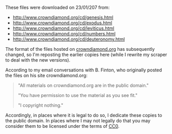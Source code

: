 These files were downloaded on 23/01/207 from:

* http://www.crowndiamond.org/cd/genesis.html
* http://www.crowndiamond.org/cd/exodus.html
* http://www.crowndiamond.org/cd/leviticus.html
* http://www.crowndiamond.org/cd/numbers.html
* http://www.crowndiamond.org/cd/deuteronomy.html

The format of the files hosted on [crowndiamond.org](crowndiamond.org) has subsequently changed, so I'm reposting the earlier copies here (while I rewrite my scraper to deal with the new versions).

According to my email conversations with B. Finton, who originally posted the files on his site crowndiamond.org:

> "All materials on crowndiamond.org are in the public domain."
> 
> "You have permission to use the material as you see fit."
> 
> "I copyright nothing."

Accordingly, in places where it is legal to do so, I dedicate these copies to the public domain. In places where I may not legally do that you may consider them to be licensed under the terms of [CC0](https://creativecommons.org/publicdomain/zero/1.0/).

